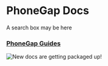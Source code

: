 # PhoneGap Docs

A search box may be here

<a href="guides/start"><h3>PhoneGap Guides</h3></a>

![New docs are getting packaged up!](/images/package-closed.png)

